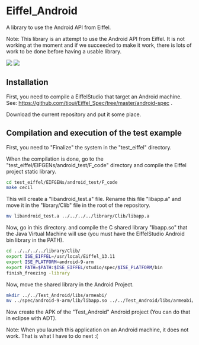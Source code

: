 Eiffel_Android
==============

A library to use the Android API from Eiffel.

Note: This library is an attempt to use the Android API from Eiffel. It is not
working at the moment and if we succeeded to make it work, there is lots of
work to be done before having a usable library.

[<img src="https://www.paypalobjects.com/en_US/i/btn/btn_donate_SM.gif">](https://www.paypal.com/cgi-bin/webscr?cmd=_donations&business=louis%40tioui%2ecom&lc=CA&item_name=Louis%20Marchand&currency_code=USD&bn=PP%2dDonationsBF%3abtn_donate_SM%2egif%3aNonHosted)
[<img src="https://www.coinbase.com/assets/buttons/donation_small-5dab7534cbb87a4ff2b44e469351ec86.png">](https://www.coinbase.com/tioui)

Installation
------------

First, you need to compile a EiffelStudio that target an Android machine.
See: https://github.com/tioui/Eiffel_Spec/tree/master/android-spec .

Download the current repository and put it some place.

Compilation and execution of the test example
---------------------------------------------

First, you need to "Finalize" the system in the "test_eiffel" directory.

When the compilation is done, go to the "test_eiffel/EIFGENs/android_test/F_code"
directory and compile the Eiffel project static library.

```bash
cd test_eiffel/EIFGENs/android_test/F_code
make cecil
```

This will create a "libandroid_test.a" file. Rename this file "libapp.a" and 
move it in the "library/Clib" file in the root of the repository.

```bash
mv libandroid_test.a ../../../../library/Clib/libapp.a
```

Now, go in this directory. and compile the C shared library "libapp.so" that
the Java Virtual Machine will use (you must have the EiffelStudio Android bin library in the PATH).

```bash
cd ../../../../library/Clib/
export ISE_EIFFEL=/usr/local/Eiffel_13.11
export ISE_PLATFORM=android-9-arm
export PATH=$PATH:$ISE_EIFFEL/studio/spec/$ISE_PLATFORM/bin
finish_freezing -library
```

Now, move the shared library in the Android Project.

```bash
mkdir ../../Test_Android/libs/armeabi/
mv ../spec/android-9-arm/lib/libapp.so ../../Test_Android/libs/armeabi/
```

Now create the APK of the "Test_Android" Android project (You can do that in 
eclipse with ADT). 

Note: When you launch this application on an Android machine, it does not work.
That is what I have to do next :(
